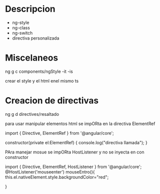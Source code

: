 # Descripcion

- ng-style
- ng-class
- ng-switch
- directiva personalizada

# Miscelaneos

ng g c components/ngStyle -it -is

crear el style y el html enel mismo ts

# Creacion de directivas

ng g d directives/resaltado



para usar manipular elementos html se impORta en la directiva ElementRef


import { Directive, ElementRef } from '@angular/core';


  constructor(private el:ElementRef) { 
    console.log("directiva llamada");
  }

  PAra manejar mosue se impORta HostListener y no se inyecta en con constructor

  import { Directive, ElementRef, HostListener } from '@angular/core';
  @HostListener('mouseenter') mouseEntro(){
    this.el.nativeElement.style.backgroundColor="red";

  }
